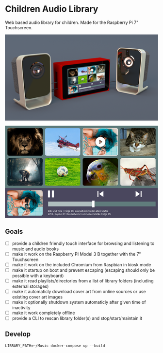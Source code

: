 # Children Audio Library

Web based audio library for children. Made for the Raspberry Pi 7" Touchscreen.

![3d Model](./design/renders/children-audio-library-model-day.png)

![Playing](./design/export/Playing.png)

## Goals

- [ ] provide a children friendly touch interface for browsing and listening to music and audio books
- [ ] make it work on the Raspberry PI Model 3 B together with the 7" Touchscreen
- [ ] make it work on the included Chromium from Raspbian in kiosk mode
- [ ] make it startup on boot and prevent escaping (escaping should only be possible with a keyboard)
- [ ] make it read playlists/directories from a list of library folders (including external storages)
- [ ] make it automaticly download cover art from online sources or use existing cover art images
- [ ] make it optionally shutdown system automaticly after given time of inactivity
- [ ] make it work completely offline
- [ ] provide a CLI to rescan library folder(s) and stop/start/maintain it

## Develop

```
LIBRARY_PATH=~/Music docker-compose up --build
```

